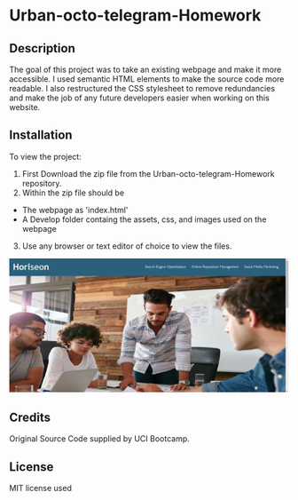 # Urban-octo-telegram-Homework

## Description

The goal of this project was to take an existing webpage and make it more accessible.  I used semantic HTML elements to make the 
source code more readable.  I also restructured the CSS stylesheet to remove redundancies and make the job of any future developers easier when working on this website. 

## Installation

To view the project:
1.  First Download the zip file from the Urban-octo-telegram-Homework repository.
2.  Within the zip file should be
  -  The webpage as 'index.html' 
  -  A Develop folder containg the assets, css, and images used on the webpage
3.  Use any browser or text editor of choice to view the files.

![Screenshot of finished Web Page](./Develop/assets/images/Screenshot.png)

## Credits

Original Source Code supplied by UCI Bootcamp.

## License

MIT license used